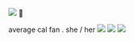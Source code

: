 ![](https://media.tenor.com/HSv6LiKNX9UAAAAi/angel-martinez-clinical-trial.gif) 🎀

average cal fan . she  /   her 
![](https://64.media.tumblr.com/4eb25eafc4d68319d761e4877912bc6c/bad53ff5967e8634-8b/s100x200/e9e05df4b159400854f9cddc4408a529eddf5bee.png) ![](https://64.media.tumblr.com/3f9d36c747fe8d961fca412374cdb780/bad53ff5967e8634-d3/s100x200/78aebccf91abe16eff93c5b75e8a156dc192a07a.png) ![](https://64.media.tumblr.com/dca00de946b003ca86d366775d800389/689ce8e97a21c997-a5/s100x200/9d02dd4087a0181a1901a3c934e82470bc8c047f.gifv)
